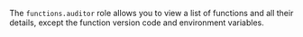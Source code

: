 The `functions.auditor` role allows you to view a list of functions and all their details, except the function version code and environment variables.